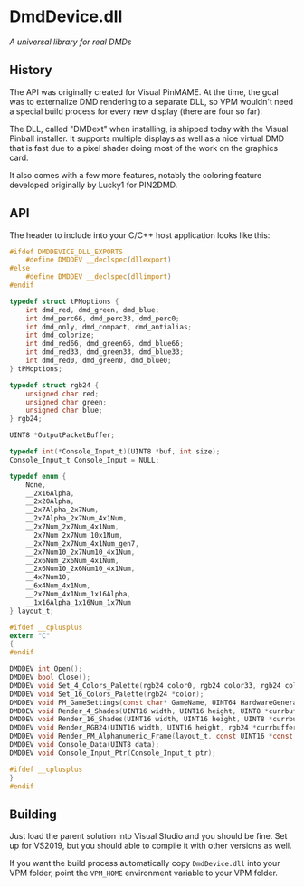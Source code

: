 # DmdDevice.dll

*A universal library for real DMDs*

## History

The API was originally created for Visual PinMAME. At the time, the goal was to
externalize DMD rendering to a separate DLL, so VPM wouldn't need a special
build process for every new display (there are four so far).

The DLL, called "DMDext" when installing, is shipped today with the Visual
Pinball installer. It supports multiple displays as well as a nice virtual
DMD that is fast due to a pixel shader doing most of the work on the graphics
card.

It also comes with a few more features, notably the coloring feature developed
originally by Lucky1 for PIN2DMD.

## API

The header to include into your C/C++ host application looks like this:

```c
#ifdef DMDDEVICE_DLL_EXPORTS
	#define DMDDEV __declspec(dllexport) 
#else
	#define DMDDEV __declspec(dllimport) 
#endif

typedef struct tPMoptions {
	int dmd_red, dmd_green, dmd_blue;
	int dmd_perc66, dmd_perc33, dmd_perc0;
	int dmd_only, dmd_compact, dmd_antialias;
	int dmd_colorize;
	int dmd_red66, dmd_green66, dmd_blue66;
	int dmd_red33, dmd_green33, dmd_blue33;
	int dmd_red0, dmd_green0, dmd_blue0;
} tPMoptions;

typedef struct rgb24 {
	unsigned char red;
	unsigned char green;
	unsigned char blue;
} rgb24;

UINT8 *OutputPacketBuffer;

typedef int(*Console_Input_t)(UINT8 *buf, int size);
Console_Input_t Console_Input = NULL;

typedef enum { 
	None,
	__2x16Alpha, 
	__2x20Alpha, 
	__2x7Alpha_2x7Num, 
	__2x7Alpha_2x7Num_4x1Num, 
	__2x7Num_2x7Num_4x1Num, 
	__2x7Num_2x7Num_10x1Num, 
	__2x7Num_2x7Num_4x1Num_gen7, 
	__2x7Num10_2x7Num10_4x1Num,
	__2x6Num_2x6Num_4x1Num,
	__2x6Num10_2x6Num10_4x1Num,
	__4x7Num10,
	__6x4Num_4x1Num,
	__2x7Num_4x1Num_1x16Alpha,
	__1x16Alpha_1x16Num_1x7Num
} layout_t;

#ifdef __cplusplus
extern "C"
{
#endif

DMDDEV int Open();
DMDDEV bool Close();
DMDDEV void Set_4_Colors_Palette(rgb24 color0, rgb24 color33, rgb24 color66, rgb24 color100);
DMDDEV void Set_16_Colors_Palette(rgb24 *color);
DMDDEV void PM_GameSettings(const char* GameName, UINT64 HardwareGeneration, const tPMoptions &Options);
DMDDEV void Render_4_Shades(UINT16 width, UINT16 height, UINT8 *currbuffer);
DMDDEV void Render_16_Shades(UINT16 width, UINT16 height, UINT8 *currbuffer);
DMDDEV void Render_RGB24(UINT16 width, UINT16 height, rgb24 *currbuffer);
DMDDEV void Render_PM_Alphanumeric_Frame(layout_t, const UINT16 *const seg_data, const UINT16 *const seg_data2);
DMDDEV void Console_Data(UINT8 data);
DMDDEV void Console_Input_Ptr(Console_Input_t ptr);

#ifdef __cplusplus
}
#endif
```

## Building

Just load the parent solution into Visual Studio and you should be fine. Set up
for VS2019, but you should able to compile it with other versions as well.

If you want the build process automatically copy `DmdDevice.dll` into your VPM
folder, point the `VPM_HOME` environment variable to your VPM folder.